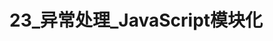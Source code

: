 # 23_异常处理_JavaScript模块化

<script setup>
import { VuePDF, usePDF } from '@tato30/vue-pdf';
import pathName from  '/pdf/23_异常处理_JavaScript模块化.pdf'
const { pdf, pages } = usePDF(pathName)
</script>

<VuePDF v-for="page in pages" :key="page" :pdf="pdf" :page="page" />
